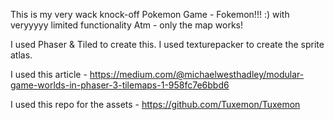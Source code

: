 This is my very wack knock-off Pokemon Game - Fokemon!!! :)
with veryyyyy limited functionality
Atm - only the map works!

I used Phaser & Tiled to create this.
I used texturepacker to create the sprite atlas.

I used this article - https://medium.com/@michaelwesthadley/modular-game-worlds-in-phaser-3-tilemaps-1-958fc7e6bbd6

I used this repo for the assets - https://github.com/Tuxemon/Tuxemon

